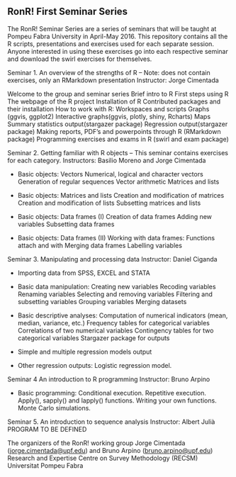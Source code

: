 
## RonR! First Seminar Series

The RonR! Seminar Series are a series of seminars that will be taught at Pompeu Fabra University in April-May 2016. This repository contains all the R scripts, presentations and exercises used for each separate session. Anyone interested in using these exercises go into each respective seminar and download the swirl exercises for themselves.

Seminar 1. An overview of the strengths of R – Note: does not contain exercises, only an RMarkdown presentation Instructor: Jorge Cimentada

Welcome to the group and seminar series
Brief intro to R
First steps using R
The webpage of the R project
Installation of R
Contributed packages and their installation
How to work with R: Workspaces and scripts
Graphs (ggvis, ggplot2)
Interactive graphs(ggvis, plotly, shiny, Rcharts)
Maps
Summary statistics output(stargazer package)
Regression output(stargazer package)
Making reports, PDF’s and powerpoints through R (RMarkdown package)
Programming exercises and exams in R (swirl and exam package)

Seminar 2. Getting familiar with R objects – This seminar contains exercises for each category. Instructors: Basilio Moreno and Jorge Cimentada 

- Basic objects: Vectors
Numerical, logical and character vectors
Generation of regular sequences
Vector arithmetic
Matrices and lists

- Basic objects: Matrices and lists
Creation and modification of matrices
Creation and modification of lists
Subsetting matrices and lists

- Basic objects: Data frames (I)
Creation of data frames
Adding new variables
Subsetting data frames

- Basic objects: Data frames (II)
Working with data frames: Functions attach and with
Merging data frames
Labelling variables


Seminar 3. Manipulating and processing data Instructor: Daniel Ciganda

- Importing data from SPSS, EXCEL and STATA
- Basic data manipulation:
Creating new variables
Recoding variables
Renaming variables
Selecting and removing variables
Filtering and subsetting variables
Grouping variables
Merging datasets

- Basic descriptive analyses:
Computation of numerical indicators (mean, median, variance, etc.)
Frequency tables for categorical variables
Correlations of two numerical variables
Contingency tables for two categorical variables
Stargazer package for outputs
- Simple and multiple regression models output
- Other regression outputs: Logistic regression model.

Seminar 4 An introduction to R programming Instructor: Bruno Arpino

- Basic programming:
Conditional execution.
Repetitive execution.
Apply(), sapply() and lapply() functions.
Writing your own functions.
Monte Carlo simulations.

Seminar 5. An introduction to sequence analysis Instructor: Albert Julià
	PROGRAM TO BE DEFINED


The organizers of the RonR! working group Jorge Cimentada (jorge.cimentada@upf.edu) and Bruno Arpino (bruno.arpino@upf.edu) Research and Expertise Centre on Survey Methodology (RECSM) Universitat Pompeu Fabra
